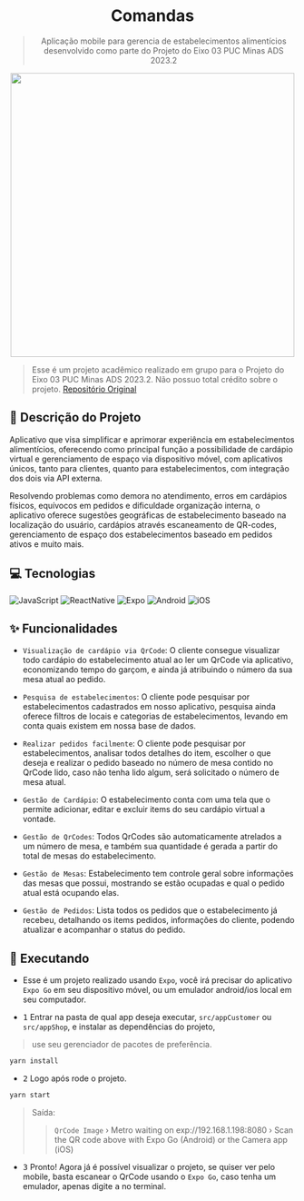 <h1 align="center">Comandas</h1>

 <blockquote>
     <p align="center">Aplicação mobile para gerencia de estabelecimentos alimentícios desenvolvido como parte do Projeto do Eixo 03 PUC Minas ADS 2023.2</p>
 </blockquote>

<div align="center">
    <image src="https://github.com/alvarosoaress/Comandas/assets/13721147/04d8504e-bfed-48a3-ab57-2a412966ef4a" width=500/>
</div>

> Esse é um projeto acadêmico realizado em grupo para o Projeto do Eixo 03 PUC Minas ADS 2023.2. Não possuo total crédito sobre o projeto. [Repositório Original](https://github.com/ICEI-PUC-Minas-PMV-ADS/pmv-ads-2023-2-e3-proj-mov-t2-g3-comandas)

## 🧠 Descrição do Projeto

Aplicativo que visa simplificar e aprimorar experiência em estabelecimentos alimentícios, oferecendo como principal função a possibilidade de cardápio virtual e gerenciamento de espaço via dispositivo móvel, com aplicativos únicos, tanto para clientes, quanto para estabelecimentos, com integração dos dois via API externa.

Resolvendo problemas como demora no atendimento, erros em cardápios físicos, equívocos em pedidos e dificuldade organização interna, o aplicativo oferece sugestões geográficas de estabelecimento baseado na localização do usuário, cardápios através escaneamento de QR-codes, gerenciamento de espaço dos estabelecimentos baseado em pedidos ativos e muito mais.

## 💻 Tecnologias

![JavaScript](https://img.shields.io/badge/JavaScript-20232A?style=for-the-badge&logo=javascript)
![ReactNative](https://img.shields.io/badge/ReactNative-20232A?style=for-the-badge&logo=react)
![Expo](https://img.shields.io/badge/Expo-20232A?style=for-the-badge&logo=expo)
![Android](https://img.shields.io/badge/Android-20232A?style=for-the-badge&logo=android)
![iOS](https://img.shields.io/badge/iOS-20232A?style=for-the-badge&logo=ios)

## ✨ Funcionalidades

- `Visualização de cardápio via QrCode`: O cliente consegue visualizar todo cardápio do estabelecimento atual ao ler um QrCode via aplicativo, economizando tempo do garçom, e ainda já atribuindo o número da sua mesa atual ao pedido.

- `Pesquisa de estabelecimentos`: O cliente pode pesquisar por estabelecimentos cadastrados em nosso aplicativo, pesquisa ainda oferece filtros de locais e categorias de estabelecimentos, levando em conta quais existem em nossa base de dados.

- `Realizar pedidos facilmente`: O cliente pode pesquisar por estabelecimentos, analisar todos detalhes do item, escolher o que deseja e realizar o pedido baseado no número de mesa contido no QrCode lido, caso não tenha lido algum, será solicitado o número de mesa atual.

- `Gestão de Cardápio`: O estabelecimento conta com uma tela que o permite adicionar, editar e excluir items do seu cardápio virtual a vontade.

- `Gestão de QrCodes`: Todos QrCodes são automaticamente atrelados a um número de mesa, e também sua quantidade é gerada a partir do total de mesas do estabelecimento.

- `Gestão de Mesas`: Estabelecimento tem controle geral sobre informações das mesas que possui, mostrando se estão ocupadas e qual o pedido atual está ocupando elas.

- `Gestão de Pedidos`: Lista todos os pedidos que o estabelecimento já recebeu, detalhando os items pedidos, informações do cliente, podendo atualizar e acompanhar o status do pedido.

## 🚀 Executando

- Esse é um projeto realizado usando `Expo`, você irá precisar do aplicativo `Expo Go` em seu dispositivo móvel, ou um emulador android/ios local em seu computador.

- <kbd>1</kbd> Entrar na pasta de qual app deseja executar, `src/appCustomer` ou `src/appShop`, e instalar as dependências do projeto,

> use seu gerenciador de pacotes de preferência.

```sh
yarn install
```

- <kbd>2</kbd> Logo após rode o projeto.

```sh
yarn start
```

> Saída:
>> `QrCode Image`
› Metro waiting on exp://192.168.1.198:8080
› Scan the QR code above with Expo Go (Android) or the Camera app (iOS)

- <kbd>3</kbd> Pronto! Agora já é possível visualizar o projeto, se quiser ver pelo mobile, basta escanear o QrCode usando o `Expo Go`, caso tenha um emulador, apenas digite <kbd>a</kbd> no terminal.

<!--
Comandas
3
https://github.com/alvarosoaress/Comandas/blob/main/docs/12-Apresenta%C3%A7%C3%A3o%20do%20Projeto.md
JavaScript;ReactNative;Expo;Android;iOS
https://github.com/alvarosoaress/Comandas/assets/13721147/04d8504e-bfed-48a3-ab57-2a412966ef4a
Solução mobile que visa simplificar e aprimorar experiência em estabelecimentos alimentícios, oferecendo como principal função a possibilidade de cardápio virtual e gerenciamento de espaço via dispositivo móvel. Com aplicativos únicos tanto para clientes quanto para estabelecimentos, com integração dos dois via API externa.
available
-->
